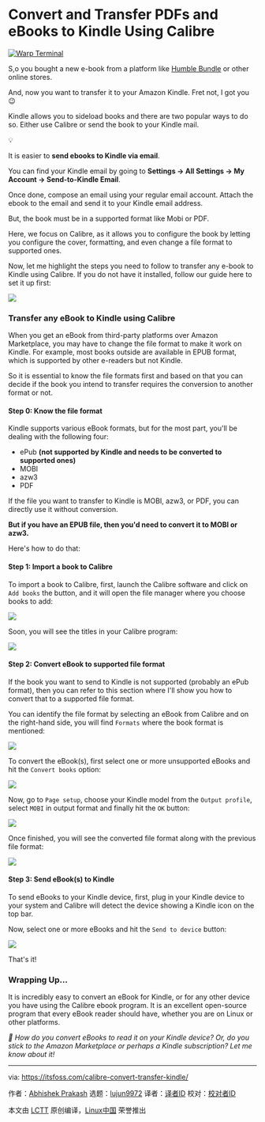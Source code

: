 [#]: subject: "Convert and Transfer PDFs and eBooks to Kindle Using Calibre"
[#]: via: "https://itsfoss.com/calibre-convert-transfer-kindle/"
[#]: author: "Abhishek Prakash https://itsfoss.com/author/abhishek/"
[#]: collector: "lujun9972/lctt-scripts-1705972010"
[#]: translator: " "
[#]: reviewer: " "
[#]: publisher: " "
[#]: url: " "

Convert and Transfer PDFs and eBooks to Kindle Using Calibre
======

[![Warp Terminal][1]][2]

S,o you bought a new e-book from a platform like [Humble Bundle][3] or other online stores.

And, now you want to transfer it to your Amazon Kindle. Fret not, I got you 😉

Kindle allows you to sideload books and there are two popular ways to do so. Either use Calibre or send the book to your Kindle mail.

💡

It is easier to ****send ebooks to Kindle via email****.

You can find your Kindle email by going to ****Settings → All Settings → My Account → Send-to-Kindle Email****.

Once done, compose an email using your regular email account. Attach the ebook to the email and send it to your Kindle email address.

But, the book must be in a supported format like Mobi or PDF.

Here, we focus on Calibre, as it allows you to configure the book by letting you configure the cover, formatting, and even change a file format to supported ones.

Now, let me highlight the steps you need to follow to transfer any e-book to Kindle using Calibre. If you do not have it installed, follow our guide here to set it up first:

![][4]

### Transfer any eBook to Kindle using Calibre

When you get an eBook from third-party platforms over Amazon Marketplace, you may have to change the file format to make it work on Kindle. For example, most books outside are available in EPUB format, which is supported by other e-readers but not Kindle.

So it is essential to know the file formats first and based on that you can decide if the book you intend to transfer requires the conversion to another format or not.

#### Step 0: Know the file format

Kindle supports various eBook formats, but for the most part, you'll be dealing with the following four:

  * ePub **(not supported by Kindle and needs to be converted to supported ones)**
  * MOBI
  * azw3
  * PDF



If the file you want to transfer to Kindle is MOBI, azw3, or PDF, you can directly use it without conversion.

**But if you have an EPUB file, then you'd need to convert it to MOBI or azw3.**

Here's how to do that:

#### Step 1: Import a book to Calibre

To import a book to Calibre, first, launch the Calibre software and click on `Add books` the button, and it will open the file manager where you choose books to add:

![][5]

Soon, you will see the titles in your Calibre program:

![][6]

#### Step 2: Convert eBook to supported file format

If the book you want to send to Kindle is not supported (probably an ePub format), then you can refer to this section where I'll show you how to convert that to a supported file format.

You can identify the file format by selecting an eBook from Calibre and on the right-hand side, you will find `Formats` where the book format is mentioned:

![][7]

To convert the eBook(s), first select one or more unsupported eBooks and hit the `Convert books` option:

![][8]

Now, go to `Page setup`, choose your Kindle model from the `Output profile`, select `MOBI` in output format and finally hit the `OK` button:

![][9]

Once finished, you will see the converted file format along with the previous file format:

![][10]

#### Step 3: Send eBook(s) to Kindle

To send eBooks to your Kindle device, first, plug in your Kindle device to your system and Calibre will detect the device showing a Kindle icon on the top bar.

Now, select one or more eBooks and hit the `Send to device` button:

![][11]

That's it!

### Wrapping Up...

It is incredibly easy to convert an eBook for Kindle, or for any other device you have using the Calibre ebook program. It is an excellent open-source program that every eBook reader should have, whether you are on Linux or other platforms.

_💬 How do you convert eBooks to read it on your Kindle device? Or, do you stick to the Amazon Marketplace or perhaps a Kindle subscription? Let me know about it!_

--------------------------------------------------------------------------------

via: https://itsfoss.com/calibre-convert-transfer-kindle/

作者：[Abhishek Prakash][a]
选题：[lujun9972][b]
译者：[译者ID](https://github.com/译者ID)
校对：[校对者ID](https://github.com/校对者ID)

本文由 [LCTT](https://github.com/LCTT/TranslateProject) 原创编译，[Linux中国](https://linux.cn/) 荣誉推出

[a]: https://itsfoss.com/author/abhishek/
[b]: https://github.com/lujun9972
[1]: https://itsfoss.com/assets/images/warp-terminal.webp
[2]: https://www.warp.dev?utm_source=its_foss&utm_medium=display&utm_campaign=linux_launch
[3]: https://www.humblebundle.com/books?partner=itsfoss
[4]: https://itsfoss.com/content/images/size/w256h256/2022/12/android-chrome-192x192.png
[5]: https://itsfoss.com/content/images/2024/03/Choose-books-to-add-in-Calibre.png
[6]: https://itsfoss.com/content/images/2024/03/Books-added-to-Calibre.png
[7]: https://itsfoss.com/content/images/2024/03/Find-the-ebook-file-format-in-Calibre.png
[8]: https://itsfoss.com/content/images/2024/03/Select-books-that-needs-to-be-converted.png
[9]: https://itsfoss.com/content/images/2024/03/Conver-Kindle-books.png
[10]: https://itsfoss.com/content/images/2024/03/Convert-book-using-Calibre.png
[11]: https://itsfoss.com/content/images/2024/03/Send-eBooks-to-Kindle-using-Calibre-in-Linux.png

